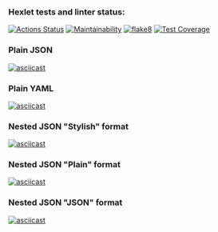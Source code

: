 ### Hexlet tests and linter status:
[![Actions Status](https://github.com/VasiliyBogdanov/python-project-lvl2/workflows/hexlet-check/badge.svg)](https://github.com/VasiliyBogdanov/python-project-lvl2/actions)
[![Maintainability](https://api.codeclimate.com/v1/badges/6ff1868af3e92f0dd252/maintainability)](https://codeclimate.com/github/VasiliyBogdanov/python-project-lvl2/maintainability)
[![flake8](https://github.com/VasiliyBogdanov/python-project-lvl2/actions/workflows/flake8.yml/badge.svg)](https://github.com/VasiliyBogdanov/python-project-lvl2/actions/workflows/flake8.yml)
[![Test Coverage](https://api.codeclimate.com/v1/badges/6ff1868af3e92f0dd252/test_coverage)](https://codeclimate.com/github/VasiliyBogdanov/python-project-lvl2/test_coverage)
### Plain JSON
[![asciicast](https://asciinema.org/a/0lnFLtjxwiUARhaZerb0zFOdV.svg)](https://asciinema.org/a/0lnFLtjxwiUARhaZerb0zFOdV)
### Plain YAML
[![asciicast](https://asciinema.org/a/l3th2SqDS1cvC164cStZhKem4.svg)](https://asciinema.org/a/l3th2SqDS1cvC164cStZhKem4)
### Nested JSON "Stylish" format
[![asciicast](https://asciinema.org/a/gAcNJPgXBchj9EYqBEcVX2CQp.svg)](https://asciinema.org/a/gAcNJPgXBchj9EYqBEcVX2CQp)
### Nested JSON "Plain" format
[![asciicast](https://asciinema.org/a/fDs1z48oD6YperOtJrUDPI8ut.svg)](https://asciinema.org/a/fDs1z48oD6YperOtJrUDPI8ut)
### Nested JSON "JSON" format
[![asciicast](https://asciinema.org/a/sIH1aEfRI0jOpeJZAgIdIsI2R.svg)](https://asciinema.org/a/sIH1aEfRI0jOpeJZAgIdIsI2R)
